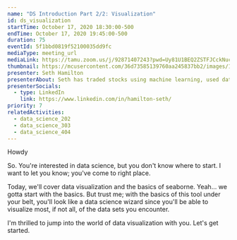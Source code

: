 ```yaml
---
name: "DS Introduction Part 2/2: Visualization"
id: ds_visualization
startTime: October 17, 2020 18:30:00-500
endTime: October 17, 2020 19:45:00-500
duration: 75
eventId: 5f1bbd0819f52100035dd9fc
mediaType: meeting_url
mediaLink: https://tamu.zoom.us/j/92871407243?pwd=Uy81U1BEQ2ZSTFJCckNucm9nWFpmdz09
thumbnail: https://mcusercontent.com/36d73585139760aa245837bb2/images/1268a546-810c-4e7e-a427-c1dfcc4eda76.jpg
presenter: Seth Hamilton
presenterAbout: Seth has traded stocks using machine learning, used data science skills/tools in school labs for years, and is a Datathon 2019 competitor.
presenterSocials:
  - type: LinkedIn
    link: https://www.linkedin.com/in/hamilton-seth/
priority: 7
relatedActivities:
  - data_science_202
  - data_science_303
  - data_science_404
---
```


Howdy

So. You're interested in data science, but you don't know where to start. I want to let you know; you've come to right place.

Today, we'll cover data visualization and the basics of seaborne. Yeah... we gotta start with the basics. But trust me; with the basics of this tool under your belt, you'll look like a data science wizard since you'll be able to visualize most, if not all, of the data sets you encounter.

I'm thrilled to jump into the world of data visualization with you. Let's get started.
